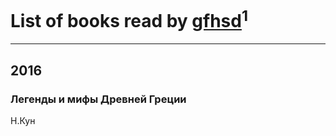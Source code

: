 # List of books read by [gfhsd](http://vk.com/id208981897)<sup>1</sup>
---

## 2016

### Легенды и мифы Древней Греции
Н.Кун



